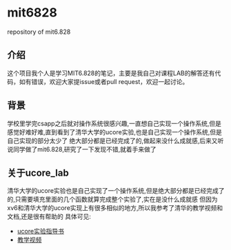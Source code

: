 # mit6828
repository of mit6.828
## 介绍
这个项目我个人是学习MIT6.828的笔记，主要是我自己对课程LAB的解答还有代码，如有错误，欢迎大家提issue或者pull request，欢迎一起讨论。

## 背景
学校里学完csapp之后就对操作系统很感兴趣,一直想自己实现一个操作系统,但是感觉好难好难,直到看到了清华大学的ucore实验,也是自己实现一个操作系统,但是自己实现的部分太少了
绝大部分都是已经完成了的,做起来没什么成就感,后来又听说同学做了mit6.828,研究了一下发现不错,就着手来做了


## 关于ucore_lab
清华大学的ucore实验也是自己实现了一个操作系统,但是绝大部分都是已经完成了的,只需要填充里面的几个函数就算完成整个实验了,实在是没什么成就感
但因为xv6和清华大学的ucore实现上有很多相似的地方,所以我参考了清华的教学视频和文档,还是很有帮助的
具体可见:
- [ucore实验指导书](https://chyyuu.gitbooks.io/ucore_os_docs/content/)
- [教学视频](https://www.xuetangx.com/courses/TsinghuaX/30240243X/2015_T1/about)

